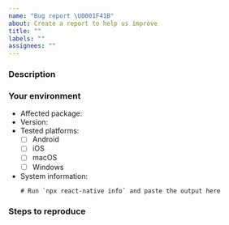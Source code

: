 ```yaml
---
name: "Bug report \U0001F41B"
about: Create a report to help us improve
title: ""
labels: ""
assignees: ""
---
```


### Description

<!--
  Thank you for taking the time to file this issue.

  Please describe it in detail here:
  - What happened?
  - What did you expect to happen?
  - Can you attach build logs?
  - Can you attach screenshots?

  Please note that support for using rnx-kit packages outside of
  Microsoft is still highly experimental. While we would be interested
  to hear feedback if you run into issues, supporting external users is
  not currently a high priority for the development team, so we
  unfortunately cannot guarantee prompt support at this time.
-->

### Your environment

- Affected package:
- Version:
- Tested platforms:
  - [ ] Android
  - [ ] iOS
  - [ ] macOS
  - [ ] Windows
- System information:
  ```
  # Run `npx react-native info` and paste the output here
  ```

### Steps to reproduce

<!--
  Tell us how to reproduce this issue.
  Please provide a minimal demo where your issue can be easily reproduced.
-->
